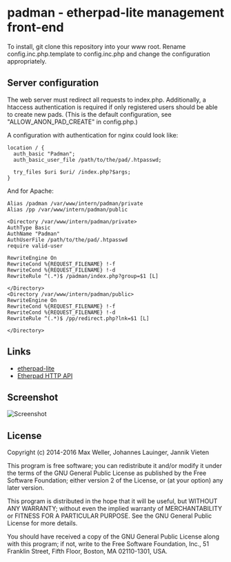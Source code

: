# padman - etherpad-lite management front-end

To install, git clone this repository into your www root. Rename config.inc.php.template 
to config.inc.php and change the configuration appropriately.

## Server configuration

The web server must redirect all requests to index.php. Additionally, a htaccess
authentication is required if only registered users should be able to create new
pads. (This is the default configuration, see "ALLOW_ANON_PAD_CREATE" in config.php.)

A configuration with authentication for nginx could look like:

```
location / {
  auth_basic "Padman";
  auth_basic_user_file /path/to/the/pad/.htpasswd;

  try_files $uri $uri/ /index.php?$args;
}
```

And for Apache:

```
Alias /padman /var/www/intern/padman/private
Alias /pp /var/www/intern/padman/public

<Directory /var/www/intern/padman/private>
AuthType Basic
AuthName "Padman"
AuthUserFile /path/to/the/pad/.htpasswd
require valid-user

RewriteEngine On
RewriteCond %{REQUEST_FILENAME} !-f
RewriteCond %{REQUEST_FILENAME} !-d
RewriteRule ^(.*)$ /padman/index.php?group=$1 [L]

</Directory>
<Directory /var/www/intern/padman/public>
RewriteEngine On
RewriteCond %{REQUEST_FILENAME} !-f
RewriteCond %{REQUEST_FILENAME} !-d
RewriteRule ^(.*)$ /pp/redirect.php?lnk=$1 [L]

</Directory>
```

## Links

* [etherpad-lite](https://github.com/ether/etherpad-lite/)
* [Etherpad HTTP API](http://etherpad.org/doc/v1.4.1/#index_http_api)

## Screenshot

![Screenshot](http://u.dropme.de/5165/61a34f/Bildschirmfoto-2014-12-04-um-15.26.02.png)


## License

Copyright (c) 2014-2016 Max Weller, Johannes Lauinger, Jannik Vieten

This program is free software; you can redistribute it and/or
modify it under the terms of the GNU General Public License
as published by the Free Software Foundation; either version 2
of the License, or (at your option) any later version.

This program is distributed in the hope that it will be useful,
but WITHOUT ANY WARRANTY; without even the implied warranty of
MERCHANTABILITY or FITNESS FOR A PARTICULAR PURPOSE.  See the
GNU General Public License for more details.

You should have received a copy of the GNU General Public License
along with this program; if not, write to the Free Software
Foundation, Inc., 51 Franklin Street, Fifth Floor, Boston, MA  02110-1301, USA.


